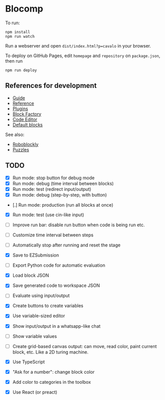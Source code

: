 # Blocomp

To run:

```
npm install
npm run watch
```

Run a webserver and open `dist/index.html?p=cavalo` in your browser.

To deploy on GitHub Pages, edit `homepage` and `repository` on `package.json`, then run

```
npm run deploy
```

## References for development

- [Guide](https://developers.google.com/blockly/guides/overview)
- [Reference](https://developers.google.com/blockly/reference/js/blockly)
- [Plugins](https://google.github.io/blockly-samples/)
- [Block Factory](https://blockly-demo.appspot.com/static/demos/blockfactory/index.html)
- [Code Editor](https://blockly-demo.appspot.com/static/demos/code/index.html)
- [Default blocks](https://github.com/google/blockly/tree/develop/blocks)

See also:

- [Roboblockly](https://roboblocky.com/curriculum/hourofcode/coding/3.php)
- [Puzzles](https://teachinglondoncomputing.org/puzzles/)

## TODO

- [x] Run mode: stop button for debug mode
- [x] Run mode: debug (time interval between blocks)
- [x] Run mode: test (redirect input/output)
- [x] Run mode: debug (step-by-step, with button)
- [.] Run mode: production (run all blocks at once)
- [x] Run mode: test (use cin-like input)
- [ ] Improve run bar: disable run button when code is being run etc.
- [ ] Customize time interval between steps
- [ ] Automatically stop after running and reset the stage

- [x] Save to EZSubmission
- [ ] Export Python code for automatic evaluation

- [x] Load block JSON
- [x] Save generated code to workspace JSON
- [ ] Evaluate using input/output
- [x] Create buttons to create variables

- [x] Use variable-sized editor
- [x] Show input/output in a whatsapp-like chat
- [ ] Show variable values

- [ ] Create grid-based canvas output: can move, read color, paint current block, etc. Like a 2D turing machine.

- [x] Use TypeScript
- [x] "Ask for a number": change block color
- [x] Add color to categories in the toolbox
- [x] Use React (or preact)
